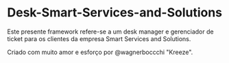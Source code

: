 # Desk-Smart-Services-and-Solutions

Este presente framework refere-se a um desk manager e gerenciador de ticket para os clientes da empresa Smart Services and Solutions.


Criado com muito amor e esforço por @wagnerboccchi "Kreeze".
